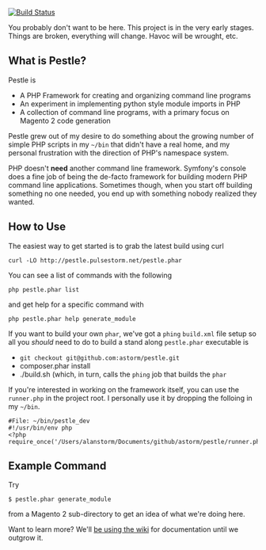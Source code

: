 [![Build Status](https://travis-ci.org/astorm/pestle.svg?branch=master)](https://travis-ci.org/astorm/pestle)

You probably don't want to be here.  This project is in the very early stages.  Things are broken, everything will change.  Havoc will be wrought, etc.

What is Pestle?
--------------------------------------------------
Pestle is

- A PHP Framework for creating and organizing command line programs
- An experiment in implementing python style module imports in PHP
- A collection of command line programs, with a primary focus on Magento 2 code generation

Pestle grew out of my desire to do something about the growing number of simple PHP scripts in my `~/bin` that didn't have a real home, and my personal frustration with the direction of PHP's namespace system. 

PHP doesn't **need** another command line framework.  Symfony's console does a fine job of being the de-facto framework for building modern PHP command line applications.  Sometimes though, when you start off building something no one needed, you end up with something nobody realized they wanted. 

How to Use
--------------------------------------------------
The easiest way to get started is to grab the latest build using curl

    curl -LO http://pestle.pulsestorm.net/pestle.phar
    
You can see a list of commands with the following

    php pestle.phar list 

and get help for a specific command with

    php pestle.phar help generate_module    

If you want to build your own `phar`, we've got a `phing` `build.xml` file setup so all you *should* need to do to build a stand along `pestle.phar` executable is 

- `git checkout git@github.com:astorm/pestle.git`
- composer.phar install
- ./build.sh (which, in turn, calls the `phing` job that builds the `phar`

If you're interested in working on the framework itself, you can use the `runner.php` in the project root.  I personally use it by dropping the folloing in my `~/bin`.

    #File: ~/bin/pestle_dev
    #!/usr/bin/env php
    <?php
    require_once('/Users/alanstorm/Documents/github/astorm/pestle/runner.php');    

Example Command
--------------------------------------------------

Try 

    $ pestle.phar generate_module
    
from a Magento 2 sub-directory to get an idea of what we're doing here.  

Want to learn more?  We'll [be using the wiki](https://github.com/astorm/pestle/wiki) for documentation until we outgrow it. 
